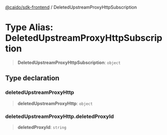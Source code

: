 [@caido/sdk-frontend](../index.md) / DeletedUpstreamProxyHttpSubscription

# Type Alias: DeletedUpstreamProxyHttpSubscription

> **DeletedUpstreamProxyHttpSubscription**: `object`

## Type declaration

### deletedUpstreamProxyHttp

> **deletedUpstreamProxyHttp**: `object`

### deletedUpstreamProxyHttp.deletedProxyId

> **deletedProxyId**: `string`

